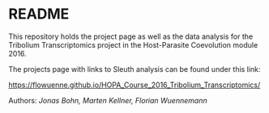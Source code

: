 # README
This repository holds the project page as well as the data analysis for the Tribolium Transcriptomics project in the Host-Parasite Coevolution module 2016. 


The projects page with links to Sleuth analysis can be found under this link:

https://flowuenne.github.io/HOPA_Course_2016_Tribolium_Transcriptomics/



Authors: *Jonas Bohn, Marten Kellner, Florian Wuennemann*
